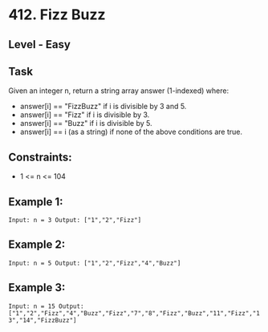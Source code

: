 # 412. Fizz Buzz


## Level - Easy


## Task
Given an integer n, return a string array answer (1-indexed) where:
- answer[i] == "FizzBuzz" if i is divisible by 3 and 5.
- answer[i] == "Fizz" if i is divisible by 3.
- answer[i] == "Buzz" if i is divisible by 5.
- answer[i] == i (as a string) if none of the above conditions are true.


## Constraints:
- 1 <= n <= 104


## Example 1:
``
Input: n = 3
Output: ["1","2","Fizz"]
``

## Example 2:
``
Input: n = 5
Output: ["1","2","Fizz","4","Buzz"]
``

## Example 3:
``
Input: n = 15
Output: ["1","2","Fizz","4","Buzz","Fizz","7","8","Fizz","Buzz","11","Fizz","13","14","FizzBuzz"]
``